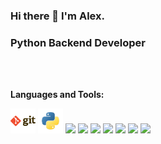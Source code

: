 ### Hi there 👋 I'm Alex.




### Python Backend Developer



<br />



<br />


  
**Languages and Tools:**  

<code><img height="40" src="https://raw.githubusercontent.com/github/explore/80688e429a7d4ef2fca1e82350fe8e3517d3494d/topics/git/git.png"></code>
<code><img height="40" src="https://raw.githubusercontent.com/github/explore/80688e429a7d4ef2fca1e82350fe8e3517d3494d/topics/python/python.png"></code>
<code><img height="40" src="https://cdn.jsdelivr.net/gh/devicons/devicon@latest/icons/bootstrap/bootstrap-original-wordmark.svg" /></code>
<code><img height="40" src="https://cdn.jsdelivr.net/gh/devicons/devicon@latest/icons/css3/css3-original-wordmark.svg" /></code>
<code><img height="40" src="https://cdn.jsdelivr.net/gh/devicons/devicon@latest/icons/django/django-plain.svg" /></code>
<code><img height="40" src="https://cdn.jsdelivr.net/gh/devicons/devicon@latest/icons/djangorest/djangorest-original.svg" /></code>
<code><img height="40" src="https://cdn.jsdelivr.net/gh/devicons/devicon@latest/icons/docker/docker-original-wordmark.svg" /></code>
<code><img height="40" src="https://cdn.jsdelivr.net/gh/devicons/devicon@latest/icons/fastapi/fastapi-original-wordmark.svg" /></code>
<code><img height="40" src="https://cdn.jsdelivr.net/gh/devicons/devicon@latest/icons/ubuntu/ubuntu-original-wordmark.svg" /></code>
          
          
          
          




